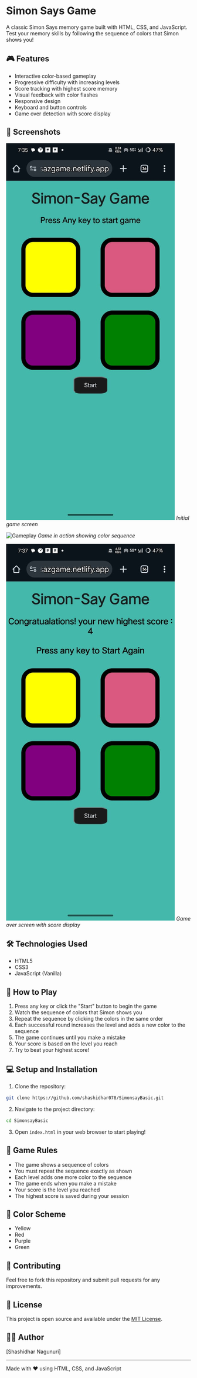 # Simon Says Game

A classic Simon Says memory game built with HTML, CSS, and JavaScript. Test your memory skills by following the sequence of colors that Simon shows you!

## 🎮 Features

- Interactive color-based gameplay
- Progressive difficulty with increasing levels
- Score tracking with highest score memory
- Visual feedback with color flashes
- Responsive design
- Keyboard and button controls
- Game over detection with score display

## 📸 Screenshots

![Game Start](screenshots/game-start.jpg)
*Initial game screen*

![Gameplay](screenshots/gameplay.jpg)
*Game in action showing color sequence*

![Game Over](screenshots/game-over.jpg)
*Game over screen with score display*

## 🛠️ Technologies Used

- HTML5
- CSS3
- JavaScript (Vanilla)

## 🚀 How to Play

1. Press any key or click the "Start" button to begin the game
2. Watch the sequence of colors that Simon shows you
3. Repeat the sequence by clicking the colors in the same order
4. Each successful round increases the level and adds a new color to the sequence
5. The game continues until you make a mistake
6. Your score is based on the level you reach
7. Try to beat your highest score!

## 💻 Setup and Installation

1. Clone the repository:
```bash
git clone https://github.com/shashidhar078/SimonsayBasic.git
```

2. Navigate to the project directory:
```bash
cd SimonsayBasic
```

3. Open `index.html` in your web browser to start playing!

## 🎯 Game Rules

- The game shows a sequence of colors
- You must repeat the sequence exactly as shown
- Each level adds one more color to the sequence
- The game ends when you make a mistake
- Your score is the level you reached
- The highest score is saved during your session

## 🎨 Color Scheme

- Yellow
- Red
- Purple
- Green

## 🤝 Contributing

Feel free to fork this repository and submit pull requests for any improvements.

## 📝 License

This project is open source and available under the [MIT License](LICENSE).

## 👨‍💻 Author

[Shashidhar Nagunuri]

---
Made with ❤️ using HTML, CSS, and JavaScript